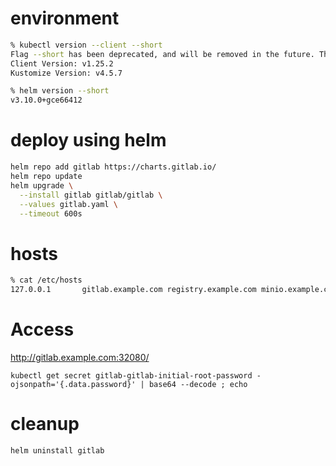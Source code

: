 # environment

```zsh
% kubectl version --client --short
Flag --short has been deprecated, and will be removed in the future. The --short output will become the default.
Client Version: v1.25.2
Kustomize Version: v4.5.7

% helm version --short                          
v3.10.0+gce66412
```

# deploy using helm

```zsh
helm repo add gitlab https://charts.gitlab.io/
helm repo update
helm upgrade \
  --install gitlab gitlab/gitlab \
  --values gitlab.yaml \
  --timeout 600s
```

# hosts
```bash
% cat /etc/hosts
127.0.0.1       gitlab.example.com registry.example.com minio.example.com
```

# Access

http://gitlab.example.com:32080/

```
kubectl get secret gitlab-gitlab-initial-root-password -ojsonpath='{.data.password}' | base64 --decode ; echo
```

# cleanup

```zsh
helm uninstall gitlab
```